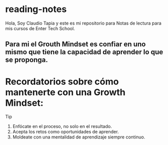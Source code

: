 # reading-notes
Hola, Soy Claudio Tapia y este es mi repositorio para Notas de lectura para mis cursos de Enter Tech School.
## Para mi el Grouth Mindset es confiar en uno mismo que tiene la capacidad de aprender lo que se proponga.
# Recordatorios sobre cómo mantenerte con una Growth Mindset:
> [!TIP]
> 1. Enfócate en el proceso, no solo en el resultado.
> 2. Acepta los retos como oportunidades de aprender.
> 3. Moldeate con una mentalidad de aprendizaje siempre continuo.
